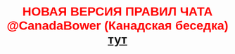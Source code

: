 <p style="color:red; font-family:arial; font-weight:800; text-align:center; font-size:2em; "><a name="rules"></a>НОВАЯ ВЕРСИЯ ПРАВИЛ ЧАТА @CanadaBower (Канадская беседка)<br><a href="https://canadakaknado.info/cbr">тут</a></p>
